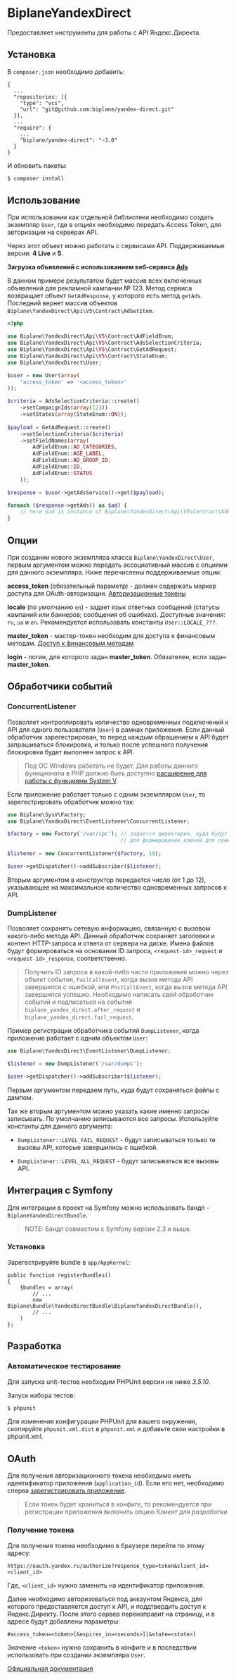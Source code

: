 # BiplaneYandexDirect

Предоставляет инструменты для работы с API Яндекс.Директа.

## Установка

В `composer.json` необходимо добавить:

```
{
  ...
  "repositories: [{
    "type": "vcs",
    "url": "git@github.com:biplane/yandex-direct.git"
  }],
  ...
  "require": {
    ...
    "biplane/yandex-direct": "~3.0"
  }
}
```

И обновить пакеты:

```bash
$ composer install
```

## Использование

При использовании как отдельной библиотеки необходимо создать экземпляр `User`, где
в опциях необходимо передать Access Token, для авторизации на серверах API.

Через этот объект можно работать с сервисами API. Поддерживаемые версии: **4 Live** и **5**.

**Загрузка объявлений с использованием веб-сервиса [Ads](https://tech.yandex.ru/direct/doc/ref-v5/ads/ads-docpage/)**

В данном примере результатом будет массив всех включенных объявлений для рекламной кампании № 123.
Метод сервиса возвращает объект `GetAdResponse`, у которого есть метод `getAds`. Последний вернет
массив объектов `Biplane\YandexDirect\Api\V5\Contract\AdGetItem`.

```php
<?php

use Biplane\YandexDirect\Api\V5\Contract\AdFieldEnum;
use Biplane\YandexDirect\Api\V5\Contract\AdsSelectionCriteria;
use Biplane\YandexDirect\Api\V5\Contract\GetAdRequest;
use Biplane\YandexDirect\Api\V5\Contract\StateEnum;
use Biplane\YandexDirect\User;

$user = new User(array(
    'access_token' => '<access_token>'
));

$criteria = AdsSelectionCriteria::create()
    ->setCampaignIds(array(123))
    ->setStates(array(StateEnum::ON));
    
$payload = GetAdRequest::create()
    ->setSelectionCriteria($criteria)
    ->setFieldNames(array(
        AdFieldEnum::AD_CATEGORIES,
        AdFieldEnum::AGE_LABEL,
        AdFieldEnum::AD_GROUP_ID,
        AdFieldEnum::ID,
        AdFieldEnum::STATUS
    ));

$response = $user->getAdsService()->get($payload);

foreach ($response->getAds() as $ad) {
    // here $ad is instance of Biplane\YandexDirect\Api\V5\Contract\AdGetItem
}
```

## Опции

При создании нового экземпляра класса `Biplane\YandexDirect\User`, первым аргументом
можно передать ассоциативный массив с опциями для данного экземпляра. Ниже перечислены
поддерживаемые опции:

**access_token** (обязательный параметр) - должен содержать маркер доступа для OAuth-авторизации. 
[Авторизационные токены](https://tech.yandex.ru/direct/doc/dg-v4/concepts/auth-token-docpage/)

**locale** (по умолчанию `en`) - задает язык ответных сообщений (статусы кампаний или баннеров; сообщения об ошибках). 
Доступные значения: `ru`, `ua` и `en`. Рекомендуется использовать константы `User::LOCALE_???`.

**master_token** - мастер-токен необходим для доступа к финансовым методам. 
[Доступ к финансовым методам](https://tech.yandex.ru/direct/doc/dg-v4/concepts/finance-token-docpage/)

**login** - логин, для которого задан **master_token**. Обязателен, если задан **master_token**.


## Обработчики событий

### ConcurrentListener

Позволяет контроллировать количество одновременных подключений к API для одного пользователя (`User`)
в рамках приложения. Если данный обработчик зарегестрирован, то перед каждым обращением к API будет 
запрашиваться блокировка, и только после успешного получения блокировки будет выполнен запрос к API. 

> Под ОС Windows работать не будет. Для работы данного функционала в PHP должно быть 
 доступно [расширение для работы с функциями System V](http://docs.php.net/manual/en/book.sem.php).
 
Если приложение работает только с одним экземпляром `User`, то зарегестрировать обработчик можно так:

```php
use Biplane\SysV\Factory;
use Biplane\YandexDirect\EventListener\ConcurrentListener;

$factory = new Factory('/var/ipc'); // задается директория, куда будут писаться файлы-токены
                                    // для формирования ключей для семейства функций System V IPC
                                    
$listener = new ConcurrentListener($factory, 10);

$user->getDispatcher()->addSubscriber($listener);
```

Вторым аргументом в конструктор передается число (от 1 до 12), указывающее на максимальное
количество одновременных запросов к API.

### DumpListener

Позволяет сохранять сетевую информацию, связанную с вызовом какого-либо метода API. Данный обработчик
сохраняет заголовки и контент HTTP-запроса и ответа от сервера на диске. Имена файлов будут
формироваться на основании ID запроса, `<request-id>_request` и `<request-id>_response`, соответственно.

> Получить ID запроса в какой-либо части приложения можно через объект события, `FailCallEvent`, когда 
вызов метода API завершился с ошибкой, или `PostCallEvent`, когда вызов метода API завершился успешно. 
Необходимо написать свой обработчик событий и подписаться на события `biplane_yandex_direct.after_request`
и `biplane_yandex_direct.fail_request`. 

Пример регистрации обработчика событий `DumpListener`, когда приложение работает с одним объектом `User`:

```php
use Biplane\YandexDirect\EventListener\DumpListener;

$listener = new DumpListener('/var/dumps');

$user->getDispatcher()->addSubscriber($listener);
```

Первым аргументом передаем путь, куда будут сохраняться файлы с дампом. 

Так же вторым аргументом можно указать какие именно запросы записывать. По умолчанию записываются все запросы. 
Используйте константы для данного аргумента:

 * `DumpListener::LEVEL_FAIL_REQUEST` - будут записываться только те вызовы API, которые завершились с ошибкой.
 
 * `DumpListener::LEVEL_ALL_REQUEST` - будут записываться все вызовы API.


## Интеграция с Symfony

Для интеграции в проект на Symfony можно использовать бандл - `BiplaneYandexDirectBundle`.

> NOTE: Бандл совместим с Symfony версии 2.3 и выше.
 

### Установка

Зарегестрируйте bundle в `app/AppKernel`:

    public function registerBundles()
    {
        $bundles = array(
            // ...
            new Biplane\Bundle\YandexDirectBundle\BiplaneYandexDirectBundle(),
            // ...
        )
    };


## Разработка

### Автоматическое тестирование

Для запуска unit-тестов необходим PHPUnit версии не ниже *3.5.10*.

Запуск набора тестов:

```bash
$ phpunit
```

Для изменения конфигурации PHPUnit для вашего окружения, скопируйте `phpunit.xml.dist`
в `phpunit.xml` и добавьте свои настройки в phpunit.xml.


## OAuth

Для получения авторизационного токена необходимо иметь идентификатор приложения (`application_id`).
Если его нет, необходимо сперва [зарегистрировать приложение](http://api.yandex.ru/oauth/doc/dg/tasks/register-client.xml).

> Если токен будет храниться в конфиге, то рекомендуется при регистрации приложения включить опцию *Клиент для разработки*

### Получение токена

Для получения токена необходимо в браузере перейти по этому адресу:

    https://oauth.yandex.ru/authorize?response_type=token&client_id=<client_id>

Где, `<client_id>` нужно заменить на идентификатор приложения.

Далее необходимо авторизоваться под аккаунтом Яндекса, для которого предоставляется доступ к API,
и поддтвердить доступ к Яндекс.Директу. После этого сервер перенаправит на страницу, и в адресе
будут добавлены параметры:

    #access_token=<token>[&expires_in=<seconds>][&state=<state>]

Значение `<token>` нужно сохранить в конфиге и в последствии использовать при создании экземпляра `User`.

[Официальная документация](http://api.yandex.ru/oauth/doc/dg/concepts/authorization-scheme.xml)
